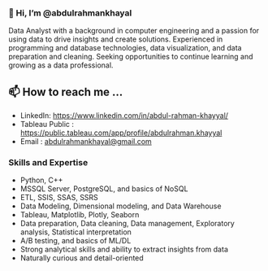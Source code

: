 ### 👋 Hi, I’m @abdulrahmankhayal
Data Analyst with a background in computer engineering and a passion for using data to drive insights and create solutions. Experienced in programming and database technologies, data visualization, and data preparation and cleaning. Seeking opportunities to continue learning and growing as a data professional.

## 📫 How to reach me ...
  - LinkedIn: https://www.linkedin.com/in/abdul-rahman-khayyal/
  - Tableau Public : https://public.tableau.com/app/profile/abdulrahman.khayyal
  - Email : abdulrahmankhayal@gmail.com

### Skills and Expertise
  - Python, C++ 
  - MSSQL Server, PostgreSQL, and basics of NoSQL
  - ETL, SSIS, SSAS, SSRS
  - Data Modeling, Dimensional modeling, and Data Warehouse
  - Tableau, Matplotlib, Plotly, Seaborn
  - Data preparation, Data cleaning, Data management, Exploratory analysis, Statistical interpretation
  - A/B testing, and basics of ML/DL
  - Strong analytical skills and ability to extract insights from data
  - Naturally curious and detail-oriented


<!---
abdulrahmankhayal/abdulrahmankhayal is a ✨ special ✨ repository because its `README.md` (this file) appears on your GitHub profile.
You can click the Preview link to take a look at your changes.
--->
